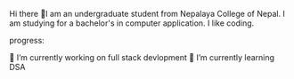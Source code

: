 Hi there 👋I am an undergraduate student from Nepalaya College of Nepal. I am studying for a bachelor's in computer application. I like coding.

progress:

🔭 I’m currently working on full stack devlopment
🌱 I’m currently learning DSA
